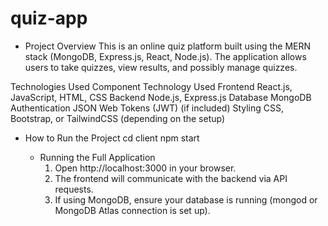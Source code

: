 # quiz-app

- Project Overview
This is an online quiz platform built using the MERN stack (MongoDB, Express.js, React, Node.js). The application allows users to take quizzes, view results, and possibly manage quizzes.

Technologies Used
Component	        Technology Used
Frontend	        React.js, JavaScript, HTML, CSS
Backend	          Node.js, Express.js
Database	        MongoDB
Authentication	  JSON Web Tokens (JWT) (if included)
Styling	          CSS, Bootstrap, or TailwindCSS (depending on the setup)

- How to Run the Project
  cd client
  npm start

  - Running the Full Application
    1. Open http://localhost:3000 in your browser.
    2. The frontend will communicate with the backend via API requests.
    3. If using MongoDB, ensure your database is running (mongod or MongoDB Atlas connection is set up).
       
